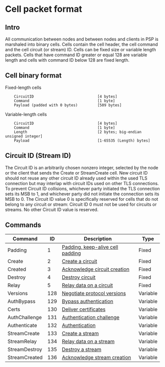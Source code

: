 # Cell packet format

## Intro

All communication between nodes and between nodes and clients in PSP is marshaled into binary cells. Cells contain the cell header,
the cell command and the cell circuit (or stream) ID. Cells can be fixed size or variable length packets. Cells that
have command ID greater or equal 128 are variable length and cells with command ID below 128 are fixed length.

## Cell binary format

Fixed-length cells

        CircuitID                             [4 bytes]
        Command                               [1 byte]
        Payload (padded with 0 bytes)         [509 bytes]

Variable-length cells

        CircuitID                             [4 bytes]
        Command                               [1 byte]
        Length                                [2 bytes; big-endian unsigned integer]
        Payload                               [1-65535 (Length) bytes]

## Circuit ID (Stream ID)

The Circuit ID is an arbitrarily chosen nonzero integer, selected by the node or the client that sends the Create
or StreamCreate cell. New circuit ID should not reuse any other circuit ID already used within the used TLS connection
but may interlap with circuit IDs used on other TLS connections.
To prevent Circuit ID collisions, whichever party initiated the TLS connection sets its MSB to 1, and whichever party did not
initiate the connection sets its MSB to 0.
The Circuit ID value 0 is specifically reserved for cells that do not belong to any circuit or stream: Circuit ID 0 must not be used for circuits or streams.  No other Circuit ID value is reserved.

## Commands

Command|ID|Description|Type
-------|--|-----------|----
Padding|1|[Padding, keep-alive cell padding](padding.md)|Fixed
Create|2|[Create a circuit](create.md)|Fixed
Created|3|[Acknowledge circuit creation](created.md)|Fixed
Destroy|4|[Destroy circuit](destroy.md)|Fixed
Relay|5|[Relay data on a circuit](relay.md)|Fixed
Versions|128|[Negotiate protocol versions](versions.md)|Variable
AuthBypass|129|[Bypass authentication](authbypass.md)|Variable
Certs|130|[Deliver certificates](certs.md)|Variable
AuthChallenge|131|[Authentication challenge](authchallenge.md)|Variable
Authenticate|132|[Authentication](authenticate.md)|Variable
StreamCreate|133|[Create a stream](streamcreate.md)|Variable
StreamRelay|134|[Relay data on a stream](streamrelay.md)|Variable
StreamDestroy|135|[Destroy a stream](streamdestroy.md)|Variable
StreamCreated|136|[Acknowledge stream creation](streamcreated.md)|Variable
